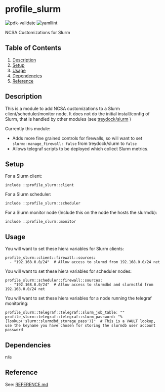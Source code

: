 # profile_slurm

![pdk-validate](https://github.com/ncsa/puppet-profile_slurm/workflows/pdk-validate/badge.svg)
![yamllint](https://github.com/ncsa/puppet-profile_slurm/workflows/yamllint/badge.svg)

NCSA Customizations for Slurm

## Table of Contents

1. [Description](#description)
1. [Setup](#setup)
1. [Usage](#usage)
1. [Dependencies](#dependencies)
1. [Reference](#reference)


## Description

This is a module to add NCSA customizations to a Slurm client/scheduler/monitor node. It does not do the initial install/config of Slurm, that is handled by other modules (see [treydock/slurm](https://forge.puppet.com/modules/treydock/slurm) )

Currently this module:
- Adds more fine grained controls for firewalls, so will want to set `slurm::manage_firewall: false` from treydock/slurm to `false`
- Allows telegraf scripts to be deployed which collect Slurm metrics.

## Setup

For a Slurm client:
```
include ::profile_slurm::client
```

For a Slurm scheduler:
```
include ::profile_slurm::scheduler
```

For a Slurm monitor node (Include this on the node the hosts the slurmdb):
```
include ::profile_slurm::monitor
```


## Usage

You will want to set these hiera variables for Slurm clients:
```
profile_slurm::client::firewall::sources:
  - "192.168.0.0/24"  # Allow access to slurmd from 192.168.0.0/24 net
```


You will want to set these hiera variables for scheduler nodes:
```
profile_slurm::scheduler::firewall::sources:
  - "192.168.0.0/24"  # Allow access to slurmdbd and slurmctld from 192.168.0.0/24 net
```

You will want to set these hiera variables for a node running the telegraf monitoring:
```
profile_slurm::telegraf::telegraf::slurm_job_table: ""
profile_slurm::telegraf::telegraf::slurm_password: "%{lookup('slurm::slurmdbd_storage_pass')}"  # This is a VAULT lookup, use the keyname you have chosen for storing the slurmdb user account password
```


## Dependencies

n/a

## Reference

See: [REFERENCE.md](REFERENCE.md)



